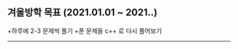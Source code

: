 겨울방학 목표 (2021.01.01 ~ 2021.**.**)
-----------------------------------------

+하루에 2-3 문제씩 풀기
  +푼 문제들 c++ 로 다시 풀어보기
  
-----------------------------------------
